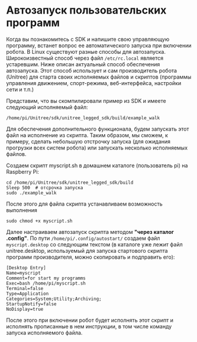# Автозапуск пользовательских программ

Когда вы познакомитесь с SDK и напишите свою управляющую программу, встанет вопрос ее автоматического запуска при включении робота. В Linux существуют разные способы для автозапуска. Широкоизвестный способ через файл `/etc/rc.local` является устаревшим. Ниже описан актуальный способ обеспечения автозапуска. Этот способ использует и сам производитель робота (Unitree) для старта своих исполняемых файлов и скриптов (программы управления движением, спорт-режима, веб-интерфейса, настройки сети и т.п.)

Представим, что вы скомпилировали пример из SDK и имеете следующий исполняемый файл:

`/home/pi/Unitree/sdk/unitree_legged_sdk/build/example_walk`

Для обеспечения дополнительного функционала, будем запускать этот файл на исполнение из скрипта. Таким образом, мы сможем, к примеру, сделать небольшую отстрочку запуска (для ожидания прогрузки всех систем робота) или запускать несколько исполняемых файлов. 

Создаем скрипт myscript.sh в домашнем каталоге (пользователь pi) на Raspberry Pi:

```
cd /home/pi/Unitree/sdk/unitree_legged_sdk/build
Sleep 500  # отсрочка запуска
sudo ./example_walk
```


После этого для файла скрипта устанавливаем возможность выполнения

```
sudo chmod +x myscript.sh
```

Далее настраиваем автозапуск скрипта методом **"через каталог .config"**. По пути `/home/pi/.config/autostart/` создаем файл `myscript.desktop` со следующим текстом (в каталоге уже лежит файл unitree.desktop, используемый для запуска стартового скрипта программ производителя, можно скопировать и подправить его):

```
[Desktop Entry]
Name=myscript
Comment=for start my programms
Exec=bash /home/pi/myscript.sh
Terminal=false
Type=Application
Categories=System;Utility;Archiving;
StartupNotify=false
NoDisplay=true
```

После этого при включении робот будет исполнять этот скрипт и исполнять прописанные в нем инструкции, в том числе команду запуска исполняемого файла.


